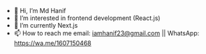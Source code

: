 - 👋 Hi, I’m Md Hanif
- 👀 I’m interested in frontend development (React.js)
- 🌱 I’m currently Next.js
- 📫 How to reach me email: iamhanif23@gmail.com || WhatsApp: https://wa.me/1607150468

<!---
iamhanif/iamhanif is a ✨ special ✨ repository because its `README.md` (this file) appears on your GitHub profile.
You can click the Preview link to take a look at your changes.
--->
